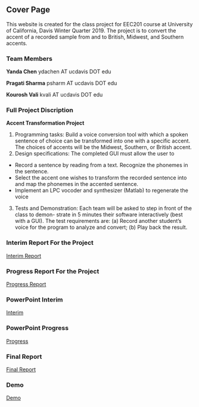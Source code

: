 ## Cover Page

This website is created for the class project for EEC201 course at University of California, Davis Winter Quarter 2019.
The project is to convert the accent of a recorded sample from and to British, Midwest, and Southern accents.

### Team Members

**Yanda Chen**    ydachen AT ucdavis DOT edu

**Pragati Sharma**   psharm AT ucdavis DOT edu

**Kourosh Vali**    kvali AT ucdavis DOT edu


### Full Project Discription

**Accent Transformation Project**

1. Programming tasks: Build a voice conversion tool with which a spoken sentence of choice can be transformed into one with a specific accent. The choices of accents will be the Midwest, Southern, or British accent.
2. Design specifications: The completed GUI must allow the user to
- Record a sentence by reading from a text. Recognize the phonemes in the sentence.
- Select the accent one wishes to transform the recorded sentence into and map the phonemes in the accented sentence.
- Implement an LPC vocoder and synthesizer (Matlab) to regenerate the voice
3. Tests and Demonstration: Each team will be asked to step in front of the class to demon-
strate in 5 minutes their software interactively (best with a GUI). The test requirements are: (a) Record another student’s voice for the program to analyze and convert;
(b) Play back the result.


### Interim Report For the Project
 [Interim Report](https://drive.google.com/a/ucdavis.edu/file/d/1OMTNNZXeoRcWTCbvuNp-fFdiQnPDG6ox/view?usp=sharing)


### Progress Report For the Project
 [Progress Report](https://drive.google.com/a/ucdavis.edu/file/d/1wm50P8X48xKDCbd4nVnYnrc8ogLTtz7o/view?usp=sharing)


### PowerPoint Interim
 [Interim](https://docs.google.com/presentation/d/1D0lJIATldAbMwapGDm0ZH8z0KzbLr8AU-xfSfbJA-1s/edit?usp=sharing)


### PowerPoint Progress
 [Progress](https://docs.google.com/presentation/d/1qoQb4vytSLA0AcU9rijcHRjFKKstyCcdfELLok6Y3m0/edit?usp=sharing)
 
### Final Report
 [Final Report](https://drive.google.com/a/ucdavis.edu/file/d/1hkBaUgxtRNGqoQtfvxQJl7gglSvZnVjG/view?usp=sharing)
 
 
 
 ### Demo
 [Demo](https://drive.google.com/a/ucdavis.edu/file/d/1hkBaUgxtRNGqoQtfvxQJl7gglSvZnVjG/view?usp=sharing)
 



